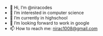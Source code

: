 - 👋 Hi, I’m @niracodes
- 👀 I’m interested in computer science
- 🌱 I’m currently in highschool
- 💞️ I’m looking forward to work in google
- 📫 How to reach me: nirac1008@gmail.com

<!---
niracodes/niracodes is a ✨ special ✨ repository because its `README.md` (this file) appears on your GitHub profile.
You can click the Preview link to take a look at your changes.
--->
